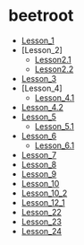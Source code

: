# beetroot

* [Lesson_1](https://yuriy-ciber.github.io/beetroot/lesson_1)
* [Lesson_2]
  * [Lesson2.1](https://yuriy-ciber.github.io/beetroot/lesson_2/h_work2_form)
  * [Lesson2.2](https://yuriy-ciber.github.io/beetroot/lesson_2/h_work2_link)
* [Lesson_3](https://yuriy-ciber.github.io/beetroot/lesson_3)
* [Lesson_4]
  * [Lesson_4.1](https://yuriy-ciber.github.io/beetroot/lesson_4/01_simple)
 * [Lesson_4.2](https://yuriy-ciber.github.io/beetroot/lesson_4/02_hard)
* [Lesson_5](https://yuriy-ciber.github.io/beetroot/lesson_5)
  * [Lesson_5.1](https://yuriy-ciber.github.io/beetroot/lesson_5.1)
* [Lesson_6](https://yuriy-ciber.github.io/beetroot/lesson_6)
   * [Lesson_6.1](https://yuriy-ciber.github.io/beetroot/lesson_6.1)
* [Lesson_7](https://yuriy-ciber.github.io/beetroot/lesson_7)
* [Lesson_8](https://yuriy-ciber.github.io/beetroot/Lesson_8)
* [Lesson_9](https://yuriy-ciber.github.io/beetroot/lesson_9)
* [Lesson_10](https://yuriy-ciber.github.io/beetroot/lesson_10)
* [Lesson_10_2](https://yuriy-ciber.github.io/beetroot/lesson_10_2/build)
* [Lesson_12_1](https://yuriy-ciber.github.io/beetroot/lesson_12_1/build)
* [Lesson_22](https://yuriy-ciber.github.io/beetroot/lesson_22)
* [Lesson_23](https://yuriy-ciber.github.io/beetroot/lesson_23)
* [Lesson_24](https://yuriy-ciber.github.io/beetroot/lesson_24)
